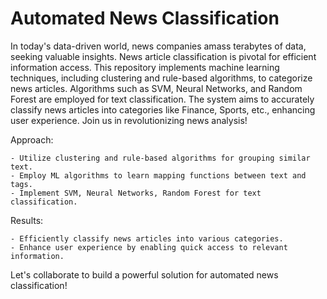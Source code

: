 # Automated News Classification

In today's data-driven world, news companies amass terabytes of data, seeking valuable insights. News article classification is pivotal for efficient information access. This repository implements machine learning techniques, including clustering and rule-based algorithms, to categorize news articles. Algorithms such as SVM, Neural Networks, and Random Forest are employed for text classification. The system aims to accurately classify news articles into categories like Finance, Sports, etc., enhancing user experience. Join us in revolutionizing news analysis!

Approach:

    - Utilize clustering and rule-based algorithms for grouping similar text.
    - Employ ML algorithms to learn mapping functions between text and tags.
    - Implement SVM, Neural Networks, Random Forest for text classification.

Results:

    - Efficiently classify news articles into various categories.
    - Enhance user experience by enabling quick access to relevant information.

Let's collaborate to build a powerful solution for automated news classification! 
